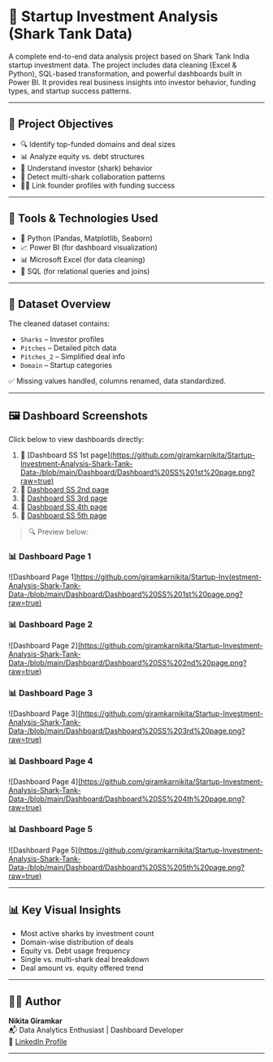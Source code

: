 # 🦈 Startup Investment Analysis (Shark Tank Data)

A complete end-to-end data analysis project based on Shark Tank India startup investment data. The project includes data cleaning (Excel & Python), SQL-based transformation, and powerful dashboards built in Power BI. It provides real business insights into investor behavior, funding types, and startup success patterns.

---

## 📌 Project Objectives

- 🔍 Identify top-funded domains and deal sizes  
- 📊 Analyze equity vs. debt structures  
- 🧠 Understand investor (shark) behavior  
- 🤝 Detect multi-shark collaboration patterns  
- 🧑‍💼 Link founder profiles with funding success  

---

## 🔧 Tools & Technologies Used

- 🐍 Python (Pandas, Matplotlib, Seaborn)
- 📈 Power BI (for dashboard visualization)
- 📊 Microsoft Excel (for data cleaning)
- 💾 SQL (for relational queries and joins)

---

## 📁 Dataset Overview

The cleaned dataset contains:
- `Sharks` – Investor profiles  
- `Pitches` – Detailed pitch data  
- `Pitches_2` – Simplified deal info  
- `Domain` – Startup categories  

✅ Missing values handled, columns renamed, data standardized.

---

## 🖼️ Dashboard Screenshots

Click below to view dashboards directly:

1. 📸 [Dashboard SS 1st page][(https://github.com/giramkarnikita/Startup-Investment-Analysis-Shark-Tank-Data-/blob/main/Dashboard/Dashboard%20SS%201st%20page.png?raw=true)  ](https://github.com/giramkarnikita/giramkarnikita--Startup-Investment-Analysis-Shark-Tank-Data-/blob/main/Dashboard/Dashboard%20SS%201st%20page.png)
2. 📸 [Dashboard SS 2nd page](https://github.com/giramkarnikita/Startup-Investment-Analysis-Shark-Tank-Data-/blob/main/Dashboard/Dashboard%20SS%202nd%20page.png?raw=true)  
3. 📸 [Dashboard SS 3rd page](https://github.com/giramkarnikita/Startup-Investment-Analysis-Shark-Tank-Data-/blob/main/Dashboard/Dashboard%20SS%203rd%20page.png?raw=true)  
4. 📸 [Dashboard SS 4th page](https://github.com/giramkarnikita/Startup-Investment-Analysis-Shark-Tank-Data-/blob/main/Dashboard/Dashboard%20SS%204th%20page.png?raw=true)  
5. 📸 [Dashboard SS 5th page](https://github.com/giramkarnikita/Startup-Investment-Analysis-Shark-Tank-Data-/blob/main/Dashboard/Dashboard%20SS%205th%20page.png?raw=true)

> 🔍 Preview below:

### 📊 Dashboard Page 1  
![Dashboard Page 1][https://github.com/giramkarnikita/Startup-Inv(estment-Analysis-Shark-Tank-Data-/blob/main/Dashboard/Dashboard%20SS%201st%20page.png?raw=true)
](https://github.com/giramkarnikita/giramkarnikita--Startup-Investment-Analysis-Shark-Tank-Data-/blob/main/Dashboard/Dashboard%20SS%201st%20page.png)
### 📊 Dashboard Page 2  
![Dashboard Page 2][(https://github.com/giramkarnikita/Startup-Investment-Analysis-Shark-Tank-Data-/blob/main/Dashboard/Dashboard%20SS%202nd%20page.png?raw=true)
](https://github.com/giramkarnikita/giramkarnikita--Startup-Investment-Analysis-Shark-Tank-Data-/blob/main/Dashboard/Dashboard%20SS%202nd%20page.png)
### 📊 Dashboard Page 3  
![Dashboard Page 3][(https://github.com/giramkarnikita/Startup-Investment-Analysis-Shark-Tank-Data-/blob/main/Dashboard/Dashboard%20SS%203rd%20page.png?raw=true)
](https://github.com/giramkarnikita/giramkarnikita--Startup-Investment-Analysis-Shark-Tank-Data-/blob/main/Dashboard/Dashboard%20SS%203rd%20page.png)
### 📊 Dashboard Page 4  
![Dashboard Page 4][(https://github.com/giramkarnikita/Startup-Investment-Analysis-Shark-Tank-Data-/blob/main/Dashboard/Dashboard%20SS%204th%20page.png?raw=true)
](https://github.com/giramkarnikita/giramkarnikita--Startup-Investment-Analysis-Shark-Tank-Data-/blob/main/Dashboard/Dashboard%20SS%204th%20page.png)
### 📊 Dashboard Page 5  
![Dashboard Page 5][(https://github.com/giramkarnikita/Startup-Investment-Analysis-Shark-Tank-Data-/blob/main/Dashboard/Dashboard%20SS%205th%20page.png?raw=true)](https://github.com/giramkarnikita/giramkarnikita--Startup-Investment-Analysis-Shark-Tank-Data-/blob/main/Dashboard/Dashboard%20SS%205th%20page.png)

---

## 📊 Key Visual Insights

- Most active sharks by investment count  
- Domain-wise distribution of deals  
- Equity vs. Debt usage frequency  
- Single vs. multi-shark deal breakdown  
- Deal amount vs. equity offered trend

---

## 👩‍💻 Author

**Nikita Giramkar**  
📬 Data Analytics Enthusiast | Dashboard Developer  
🔗 [LinkedIn Profile](https://www.linkedin.com/in/nikita-giramkar)

---

